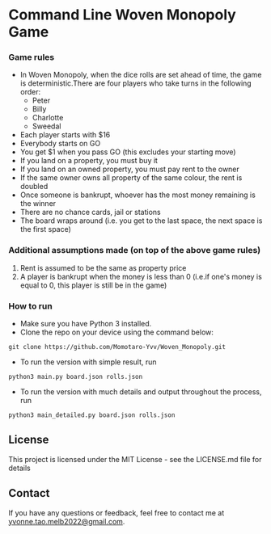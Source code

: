 # Command Line Woven Monopoly Game

### Game rules
* In Woven Monopoly, when the dice rolls are set ahead of time, the game is deterministic.There are four players who take turns in the following order:
  * Peter
  * Billy
  * Charlotte
  * Sweedal
* Each player starts with $16
* Everybody starts on GO
* You get $1 when you pass GO (this excludes your starting move)
* If you land on a property, you must buy it
* If you land on an owned property, you must pay rent to the owner
* If the same owner owns all property of the same colour, the rent is doubled
* Once someone is bankrupt, whoever has the most money remaining is the winner
* There are no chance cards, jail or stations
* The board wraps around (i.e. you get to the last space, the next space is the first space)

### Additional assumptions made (on top of the above game rules)
1. Rent is assumed to be the same as property price
2. A player is bankrupt when the money is less than 0 (i.e.if one's money is equal to 0, this player is still be in the game)

### How to run
* Make sure you have Python 3 installed.
* Clone the repo on your device using the command below:

```git clone https://github.com/Momotaro-Yvv/Woven_Monopoly.git```
* To run the version with simple result, run

```python3 main.py board.json rolls.json```
* To run the version with much details and output throughout the process, run 

```python3 main_detailed.py board.json rolls.json```

## License
This project is licensed under the MIT License - see the LICENSE.md file for details

## Contact
If you have any questions or feedback, feel free to contact me at yvonne.tao.melb2022@gmail.com.
